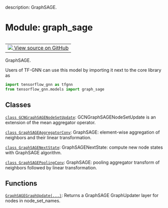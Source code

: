 description: GraphSAGE.

<div itemscope itemtype="http://developers.google.com/ReferenceObject">
<meta itemprop="name" content="graph_sage" />
<meta itemprop="path" content="Stable" />
</div>

# Module: graph_sage

<!-- Insert buttons and diff -->

<table class="tfo-notebook-buttons tfo-api nocontent" align="left">
<td>
  <a target="_blank" href="https://github.com/tensorflow/gnn/tree/master/tensorflow_gnn/models/graph_sage/__init__.py">
    <img src="https://www.tensorflow.org/images/GitHub-Mark-32px.png" />
    View source on GitHub
  </a>
</td>
</table>

GraphSAGE.

Users of TF-GNN can use this model by importing it next to the core library as

```python
import tensorflow_gnn as tfgnn
from tensorflow_gnn.models import graph_sage
```

## Classes

[`class GCNGraphSAGENodeSetUpdate`](./graph_sage/GCNGraphSAGENodeSetUpdate.md):
GCNGraphSAGENodeSetUpdate is an extension of the mean aggregator operator.

[`class GraphSAGEAggregatorConv`](./graph_sage/GraphSAGEAggregatorConv.md):
GraphSAGE: element-wise aggregation of neighbors and their linear
transformation.

[`class GraphSAGENextState`](./graph_sage/GraphSAGENextState.md):
GraphSAGENextState: compute new node states with GraphSAGE algorithm.

[`class GraphSAGEPoolingConv`](./graph_sage/GraphSAGEPoolingConv.md): GraphSAGE:
pooling aggregator transform of neighbors followed by linear transformation.

## Functions

[`GraphSAGEGraphUpdate(...)`](./graph_sage/GraphSAGEGraphUpdate.md): Returns a
GraphSAGE GraphUpdater layer for nodes in node_set_names.
